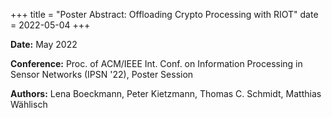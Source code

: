 +++
title = "Poster Abstract: Offloading Crypto Processing with RIOT"
date = 2022-05-04
+++

**Date:** May 2022

**Conference:**
Proc. of ACM/IEEE Int. Conf. on Information Processing in Sensor Networks (IPSN '22), Poster Session

**Authors:** Lena Boeckmann, Peter Kietzmann,  Thomas C. Schmidt, Matthias Wählisch